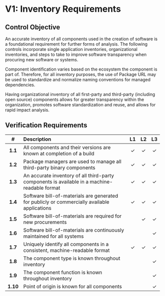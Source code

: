# V1: Inventory Requirements

## Control Objective

An accurate inventory of all components used in the creation of software is a foundational requirement for further forms
of analysis. The following controls incorporate single application inventories, organizational inventories, and steps
to take to improve software transparency when procuring new software or systems.

Component identification varies based on the ecosystem the component is part of. Therefore, for all inventory purposes,
the use of Package URL may be used to standardize and normalize naming conventions for managed dependencies.

Having organizational inventory of all first-party and third-party (including open source) components allows for greater
transparency within the organization, promotes software standardization and reuse, and allows for rapid impact analysis.

## Verification Requirements

| # | Description | L1 | L2 | L3 |
| :---: | :--- | :---: | :---: | :---: |
| **1.1** | All components and their versions are known at completion of a build | ✓ | ✓ | ✓ |
| **1.2** | Package managers are used to manage all third-party binary components | ✓ | ✓ | ✓ |
| **1.3** | An accurate inventory of all third-party components is available in a machine-readable format | ✓ | ✓ | ✓ |
| **1.4** | Software bill-of-materials are generated for publicly or commercially available applications | ✓ | ✓ | ✓ |
| **1.5** | Software bill-of-materials are required for new procurements | | ✓ | ✓ |
| **1.6** | Software bill-of-materials are continuously maintained for all systems | | | ✓ |
| **1.7** | Uniquely identify all components in a consistent, machine-readable format | ✓ | ✓ | ✓ |
| **1.8** | The component type is known throughout inventory | | | ✓ |
| **1.9** | The component function is known throughout inventory  | | | ✓ |
| **1.10** | Point of origin is known for all components | | | ✓ |
